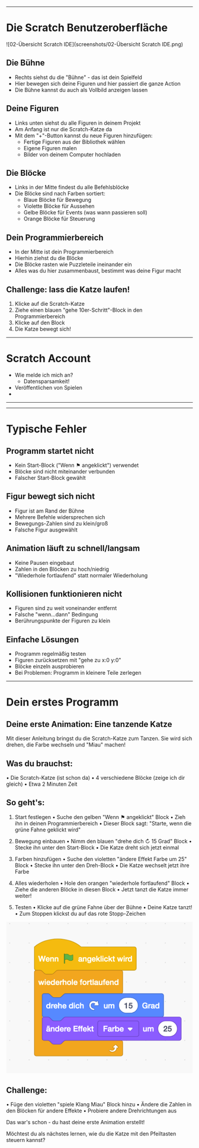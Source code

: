 

---



# Die Scratch Benutzeroberfläche

![02-Übersicht Scratch IDE](screenshots/02-Übersicht Scratch IDE.png)

## Die Bühne

- Rechts siehst du die "Bühne" - das ist dein Spielfeld
- Hier bewegen sich deine Figuren und hier passiert die ganze Action
- Die Bühne kannst du auch als Vollbild anzeigen lassen

## Deine Figuren

- Links unten siehst du alle Figuren in deinem Projekt
- Am Anfang ist nur die Scratch-Katze da
- Mit dem "+"-Button kannst du neue Figuren hinzufügen:
  - Fertige Figuren aus der Bibliothek wählen
  - Eigene Figuren malen
  - Bilder von deinem Computer hochladen

## Die Blöcke

- Links in der Mitte findest du alle Befehlsblöcke
- Die Blöcke sind nach Farben sortiert:
  - Blaue Blöcke für Bewegung
  - Violette Blöcke für Aussehen
  - Gelbe Blöcke für Events (was wann passieren soll)
  - Orange Blöcke für Steuerung

## Dein Programmierbereich

- In der Mitte ist dein Programmierbereich
- Hierhin ziehst du die Blöcke
- Die Blöcke rasten wie Puzzleteile ineinander ein
- Alles was du hier zusammenbaust, bestimmt was deine Figur macht

## Challenge: lass die Katze laufen!

1. Klicke auf die Scratch-Katze
2. Ziehe einen blauen "gehe 10er-Schritt"-Block in den Programmierbereich
3. Klicke auf den Block
4. Die Katze bewegt sich!

---



# Scratch Account

<!-- Machen wir hier auch die Zugangsdaten zum eintragen, oder das alles am Ende, das man es einfacher findet? gw -->

- Wie melde ich mich an?
  - Datensparsamkeit!
- Veröffentlichen von Spielen
- 

---



---

# Typische Fehler 

## Programm startet nicht

- Kein Start-Block ("Wenn ⚑ angeklickt") verwendet
- Blöcke sind nicht miteinander verbunden
- Falscher Start-Block gewählt

## Figur bewegt sich nicht

- Figur ist am Rand der Bühne
- Mehrere Befehle widersprechen sich
- Bewegungs-Zahlen sind zu klein/groß
- Falsche Figur ausgewählt

## Animation läuft zu schnell/langsam

- Keine Pausen eingebaut
- Zahlen in den Blöcken zu hoch/niedrig
- "Wiederhole fortlaufend" statt normaler Wiederholung

## Kollisionen funktionieren nicht

- Figuren sind zu weit voneinander entfernt
- Falsche "wenn...dann" Bedingung
- Berührungspunkte der Figuren zu klein

## Einfache Lösungen

- Programm regelmäßig testen
- Figuren zurücksetzen mit "gehe zu x:0 y:0"
- Blöcke einzeln ausprobieren
- Bei Problemen: Programm in kleinere Teile zerlegen

---

# Dein erstes Programm

<!-- soll das ins kapitel (Spiele)-Tutorials? -->

Deine erste Animation: Eine tanzende Katze
----------------------------------------
Mit dieser Anleitung bringst du die Scratch-Katze zum Tanzen. Sie wird sich drehen, die Farbe wechseln und "Miau" machen!

Was du brauchst:
---------------
• Die Scratch-Katze (ist schon da)
• 4 verschiedene Blöcke (zeige ich dir gleich)
• Etwa 2 Minuten Zeit

So geht's:
----------
1. Start festlegen
   • Suche den gelben "Wenn ⚑ angeklickt" Block
   • Zieh ihn in deinen Programmierbereich
   • Dieser Block sagt: "Starte, wenn die grüne Fahne geklickt wird"

2. Bewegung einbauen
   • Nimm den blauen "drehe dich ↻ 15 Grad" Block
   • Stecke ihn unter den Start-Block
   • Die Katze dreht sich jetzt einmal

3. Farben hinzufügen
   • Suche den violetten "ändere Effekt Farbe um 25" Block
   • Stecke ihn unter den Dreh-Block
   • Die Katze wechselt jetzt ihre Farbe

4. Alles wiederholen
   • Hole den orangen "wiederhole fortlaufend" Block
   • Ziehe die anderen Blöcke in diesen Block
   • Jetzt tanzt die Katze immer weiter!

5. Testen
   • Klicke auf die grüne Fahne über der Bühne
   • Deine Katze tanzt!
   • Zum Stoppen klickst du auf das rote Stopp-Zeichen

![02-TanzeKatze](/screenshots/02-TanzeKatze.png)

Challenge:
------
• Füge den violetten "spiele Klang Miau" Block hinzu
• Ändere die Zahlen in den Blöcken für andere Effekte
• Probiere andere Drehrichtungen aus

Das war's schon - du hast deine erste Animation erstellt! 

Möchtest du als nächstes lernen, wie du die Katze mit den Pfeiltasten steuern kannst?
